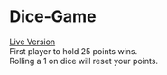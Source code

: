 # Dice-Game
[Live Version](https://dicegame-sumanta.netlify.app/)
<br>First player to hold 25 points wins.
<br>Rolling a 1 on dice will reset your points.
